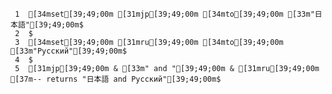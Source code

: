      1	[34mset[39;49;00m [31mjp[39;49;00m [34mto[39;49;00m [33m"日本語"[39;49;00m$
     2	$
     3	[34mset[39;49;00m [31mru[39;49;00m [34mto[39;49;00m [33m"Русский"[39;49;00m$
     4	$
     5	[31mjp[39;49;00m & [33m" and "[39;49;00m & [31mru[39;49;00m [37m-- returns "日本語 and Русский"[39;49;00m$
